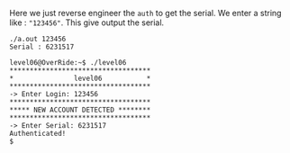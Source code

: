 Here we just reverse engineer the `auth` to get the serial.
We enter a string like : `"123456"`. This give output the serial.

```Shell
./a.out 123456
Serial : 6231517
```

```Shell
level06@OverRide:~$ ./level06
***********************************
*               level06           *
***********************************
-> Enter Login: 123456
***********************************
***** NEW ACCOUNT DETECTED ********
***********************************
-> Enter Serial: 6231517
Authenticated!
$
```

